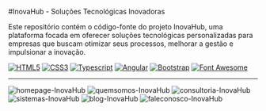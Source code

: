 #InovaHub - Soluções Tecnológicas Inovadoras

Este repositório contém o código-fonte do projeto InovaHub, uma plataforma focada em oferecer soluções tecnológicas personalizadas para empresas que buscam otimizar seus processos, melhorar a gestão e impulsionar a inovação. 
 
[![HTML5](https://img.shields.io/badge/HTML5-orange.svg?logo=html5)](https://html.com/)
[![CSS3](https://img.shields.io/badge/CSS3-blue.svg?logo=css3)](https://www.w3.org/Style/CSS/)
 [![Typescript](https://img.shields.io/badge/Typescript-blue.svg?color=294E80&logo=typescript)](https://www.typescriptlang.org/)
[![Angular](https://img.shields.io/badge/Angular-red.svg?logo=angular)](https://angular.io/) [![Bootstrap](https://img.shields.io/badge/Bootstrap-white.svg?logo=bootstrap)](https://getbootstrap.com/)
[![Font Awesome](https://img.shields.io/badge/fontawesome-339AF0?style=flat-square&logo=fontawesome&logoColor=white)](https://fontawesome.com/)

------------------------
![homepage-InovaHub](https://github.com/user-attachments/assets/e73f256b-d1f7-4a49-82ce-9b47f2a32e44)
![quemsomos-InovaHub](https://github.com/user-attachments/assets/dc8e05e1-09bd-40ee-9bfe-a140ec0efe36)
![consultoria-InovaHub](https://github.com/user-attachments/assets/8ca66595-f035-46df-a600-c794b06c696a)
![sistemas-InovaHub](https://github.com/user-attachments/assets/197fac93-07e2-4f99-bdda-b67e2c83d3ac)
![blog-InovaHub](https://github.com/user-attachments/assets/10f3f212-c7b6-42d7-b3cb-b8e986b69937)
![faleconosco-InovaHub](https://github.com/user-attachments/assets/0b3bb92a-b407-4592-a20f-4c4c38ba2022)



